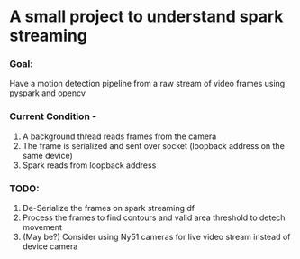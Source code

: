 # A small project to understand spark streaming

### Goal:

Have a motion detection pipeline from a raw stream of video frames using pyspark and opencv

### Current Condition -

1. A background thread reads frames from the camera
2. The frame is serialized and sent over socket (loopback address on the same device)
3. Spark reads from loopback address

### TODO:

1. De-Serialize the frames on spark streaming df
2. Process the frames to find contours and valid area threshold to detech movement
3. (May be?) Consider using Ny51 cameras for live video stream instead of device camera
